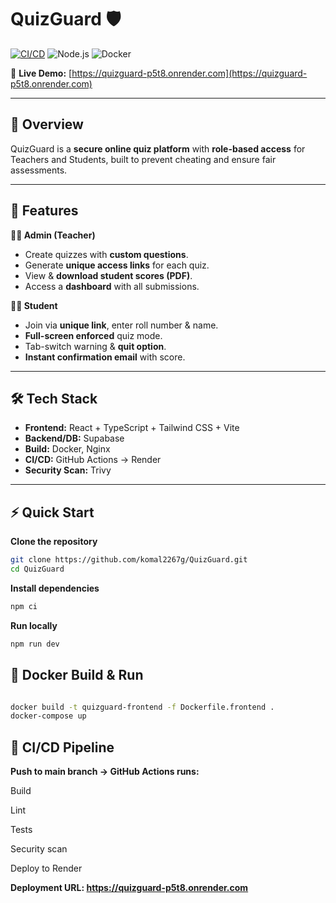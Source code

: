 # QuizGuard 🛡️

[![CI/CD](https://github.com/komal2267g/QuizGuard/actions/workflows/deploy.yml/badge.svg)](https://github.com/komal2267g/QuizGuard/actions)
![Node.js](https://img.shields.io/badge/node-%3E%3D20-brightgreen)
![Docker](https://img.shields.io/badge/docker-ready-blue)

🔗 **Live Demo:** [https://quizguard-p5t8.onrender.com](https://quizguard-p5t8.onrender.com)

---

## 📌 Overview
QuizGuard is a **secure online quiz platform** with **role-based access** for Teachers and Students, built to prevent cheating and ensure fair assessments.

---

## 🚀 Features

**👨‍🏫 Admin (Teacher)**
- Create quizzes with **custom questions**.
- Generate **unique access links** for each quiz.
- View & **download student scores (PDF)**.
- Access a **dashboard** with all submissions.

**👩‍🎓 Student**
- Join via **unique link**, enter roll number & name.
- **Full-screen enforced** quiz mode.
- Tab-switch warning & **quit option**.
- **Instant confirmation email** with score.

---

## 🛠 Tech Stack
- **Frontend:** React + TypeScript + Tailwind CSS + Vite
- **Backend/DB:** Supabase
- **Build:** Docker, Nginx
- **CI/CD:** GitHub Actions → Render
- **Security Scan:** Trivy

---
## ⚡ Quick Start

**Clone the repository**
```bash
git clone https://github.com/komal2267g/QuizGuard.git
cd QuizGuard
```

**Install dependencies**
```bash
npm ci
```

**Run locally**
```bash
npm run dev
```

## 🐳 Docker Build & Run

```bash

docker build -t quizguard-frontend -f Dockerfile.frontend .
docker-compose up
```

## 🔄 CI/CD Pipeline

**Push to main branch → GitHub Actions runs:**

Build

Lint

Tests

Security scan

Deploy to Render

**Deployment URL: https://quizguard-p5t8.onrender.com**